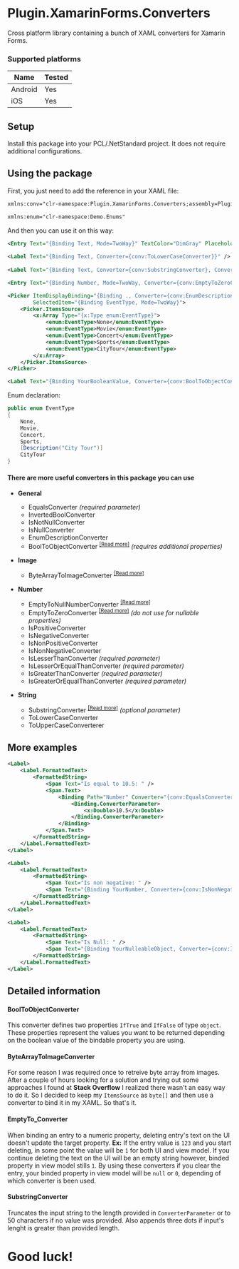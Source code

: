 # Plugin.XamarinForms.Converters

Cross platform library containing a bunch of XAML converters for Xamarin Forms.

### Supported platforms

| Name | Tested |
| - | - |
| Android | Yes |
| iOS | Yes |

## Setup

Install this package into your PCL/.NetStandard project. It does not require additional configurations.

## Using the package

First, you just need to add the reference in your XAML file:

```XML
xmlns:conv="clr-namespace:Plugin.XamarinForms.Converters;assembly=Plugin.XamarinForms.Converters"

xmlns:enum="clr-namespace:Demo.Enums"
```

And then you can use it on this way:

```XML
<Entry Text="{Binding Text, Mode=TwoWay}" TextColor="DimGray" Placeholder="Enter a text" Keyboard="Text" />
            
<Label Text="{Binding Text, Converter={conv:ToLowerCaseConverter}}" />
            
<Label Text="{Binding Text, Converter={conv:SubstringConverter}, ConverterParameter=35}" />

<Entry Text="{Binding Number, Mode=TwoWay, Converter={conv:EmptyToZeroConverter}}" Keyboard="Numeric" />

<Picker ItemDisplayBinding="{Binding ., Converter={conv:EnumDescriptionConverter}}"
        SelectedItem="{Binding EventType, Mode=TwoWay}">
    <Picker.ItemsSource>
        <x:Array Type="{x:Type enum:EventType}">
            <enum:EventType>None</enum:EventType>
            <enum:EventType>Movie</enum:EventType>
            <enum:EventType>Concert</enum:EventType>
            <enum:EventType>Sports</enum:EventType>
            <enum:EventType>CityTour</enum:EventType>
        </x:Array>
    </Picker.ItemsSource>
</Picker>

<Label Text="{Binding YourBooleanValue, Converter={conv:BoolToObjectConverter IfTrue='Represents True', IfFalse=500}}" />
```
Enum declaration:

```C#
public enum EventType
{
    None,
    Movie,
    Concert,
    Sports,
    [Description("City Tour")]
    CityTour
}
```

#### There are more useful converters in this package you can use

* __General__
  * EqualsConverter _(required parameter)_
  * InvertedBoolConverter
  * IsNotNullConverter
  * IsNullConverter
  * EnumDescriptionConverter
  * BoolToObjectConverter <sup>[[Read more]](#booltoobjectconverter)</sup> _(requires additional properties)_ 

* __Image__
  * ByteArrayToImageConverter <sup>[[Read more]](#bytearraytoimageconverter)</sup>
  
* __Number__
  * EmptyToNullNumberConverter <sup>[[Read more]](#emptyto_converter)</sup>
  * EmptyToZeroConverter <sup>[[Read more]](#emptyto_converter)</sup> _(do not use for nullable properties)_
  * IsPositiveConverter
  * IsNegativeConverter
  * IsNonPositiveConverter
  * IsNonNegativeConverter
  * IsLesserThanConverter _(required parameter)_
  * IsLesserOrEqualThanConverter _(required parameter)_
  * IsGreaterThanConverter _(required parameter)_
  * IsGreaterOrEqualThanConverter _(required parameter)_  
* __String__
  * SubstringConverter <sup>[[Read more]](#substringconverter)</sup> _(optional parameter)_
  * ToLowerCaseConverter
  * ToUpperCaseConverterer

## More examples

```XML
<Label>
    <Label.FormattedText>
        <FormattedString>
            <Span Text="Is equal to 10.5: " />
            <Span.Text>
                <Binding Path="Number" Converter="{conv:EqualsConverter}"> 
                    <Binding.ConverterParameter>
                        <x:Double>10.5</x:Double>
                    </Binding.ConverterParameter>
                </Binding>
            </Span.Text>
        </FormattedString>
    </Label.FormattedText>
</Label>

<Label>
    <Label.FormattedText>
        <FormattedString>
            <Span Text="Is non negative: " />
            <Span Text="{Binding YourNumber, Converter={conv:IsNonNegativeConverter}}" />
        </FormattedString>
    </Label.FormattedText>
</Label>

<Label>
    <Label.FormattedText>
        <FormattedString>
            <Span Text="Is Null: " />
            <Span Text="{Binding YourNulleableObject, Converter={conv:IsNullConverter}}" />
        </FormattedString>
    </Label.FormattedText>
</Label>
```

## Detailed information

#### BoolToObjectConverter
This converter defines two properties `IfTrue` and `IfFalse` of type `object`. These properties represent the values you want to be returned depending on the boolean value of the bindable property you are using.

#### ByteArrayToImageConverter
For some reason I was required once to retreive byte array from images. After a couple of hours looking for a solution and trying out some approaches I found at __Stack Overflow__ I realized there wasn't an easy way to do it. So I decided to keep my `ItemsSource` as `byte[]` and then use a converter to bind it in my XAML. So that's it.

#### EmptyTo_Converter

When binding an entry to a numeric property, deleting entry's text on the UI doesn't update the target property.
__Ex:__ If the entry value is `123` and you start deleting, in some point the value will be `1` for both UI and view model. If you continue deleting the text on the UI will be an empty string however, binded property in view model stills `1`. By using these converters if you clear the entry, your binded property in view model will be `null` or `0`, depending of which converter is been used.

#### SubstringConverter

Truncates the input string to the length provided in `ConverterParameter` or to 50 characters if no value was provided. Also appends three dots if input's lenght is greater than provided length.

# Good luck!

